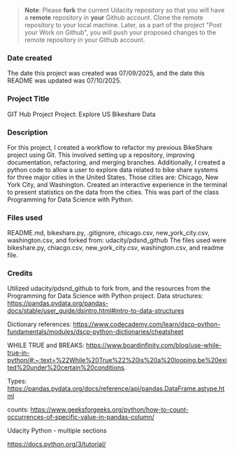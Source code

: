 >**Note**: Please **fork** the current Udacity repository so that you will have a **remote** repository in **your** Github account. Clone the remote repository to your local machine. Later, as a part of the project "Post your Work on Github", you will push your proposed changes to the remote repository in your Github account.

### Date created
The date this project was created was 07/09/2025, and the date this README was updated was 07/10/2025.

### Project Title
GIT Hub Project
Project: Explore US Bikeshare Data

### Description
For this project, I created a workflow to refactor my previous BikeShare project using Git. This involved setting up a repository, improving documentation, refactoring, and merging branches. Additionally, I created a python code to allow a user to explore data related to bike share systems for three major cities in the United States. Those cities are: Chicago, New York City, and Washington. Created an interactive experience in the terminal to present statistics on the data from the cities. This was part of the class Programming for Data Science with Python.

### Files used
README.md, bikeshare.py, .gitignore, chicago.csv, new_york_city.csv, washington.csv, and forked from: udacity/pdsnd_github
The files used were bikeshare.py, chiacgo.csv, new_york_city.csv, washington.csv, and readme file.

### Credits
Utilized udacity/pdsnd_github to fork from, and the resources from the Programming for Data Science with Python project.
Data structures:
https://pandas.pydata.org/pandas-docs/stable/user_guide/dsintro.html#intro-to-data-structures

Dictionary references: 
https://www.codecademy.com/learn/dscp-python-fundamentals/modules/dscp-python-dictionaries/cheatsheet


WHILE TRUE and BREAKS:
https://www.boardinfinity.com/blog/use-while-true-in-python/#:~:text=%22While%20True%22%20is%20a%20looping,be%20exited%20under%20certain%20conditions.

Types:
https://pandas.pydata.org/docs/reference/api/pandas.DataFrame.astype.html

counts:
https://www.geeksforgeeks.org/python/how-to-count-occurrences-of-specific-value-in-pandas-column/

Udacity Python - multiple sections

https://docs.python.org/3/tutorial/

